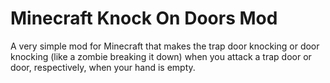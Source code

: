 # Minecraft Knock On Doors Mod
A very simple mod for Minecraft that makes the trap door knocking or door knocking (like a zombie breaking it down) when you attack a trap door or door, respectively, when your hand is empty.
